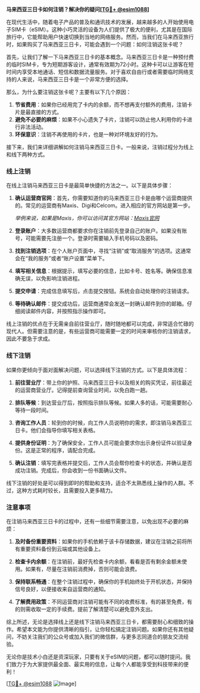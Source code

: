 **马来西亚三日卡如何注销？解决你的疑问[[TG💪+ @esim1088](https://t.me/s/esim1088)]**

在现代生活中，随着电子产品的普及和通讯技术的发展，越来越多的人开始使用电子SIM卡（eSIM）。这种小巧灵活的设备为人们提供了极大的便利，尤其是在国际旅行中，它能帮助用户快速切换到当地的网络服务。然而，当我们在马来西亚旅行时，如果购买了马来西亚三日卡，可能会遇到一个问题：如何注销这张卡呢？

首先，让我们了解一下马来西亚三日卡的基本概念。马来西亚三日卡是一种预付费的临时SIM卡，专为短期游客设计，通常有效期为72小时。这种卡可以让游客在短时间内享受本地通话、短信和数据流量服务。对于喜欢自由行或者需要临时网络支持的人来说，马来西亚三日卡是一个非常方便的选择。

那么，为什么要注销这张卡呢？主要有以下几个原因：

1. **节省费用**：如果你已经用完了卡内的余额，而不想再支付额外的费用，注销卡片是最直接的方式。
2. **避免不必要的麻烦**：如果不小心遗失了卡片，注销可以防止他人利用你的卡进行非法活动。
3. **环保意识**：注销不再使用的卡片，也是一种对环境友好的行为。

接下来，我们来详细讲解如何注销马来西亚三日卡。一般来说，注销过程分为线上和线下两种方式。

### 线上注销

在线上注销马来西亚三日卡是最简单快捷的方法之一。以下是具体步骤：

1. **确认运营商官网**：首先，你需要知道你的马来西亚三日卡是由哪个运营商提供的。常见的运营商有Maxis、Digi和Celcom。进入相应的官方网站是第一步。
   
   *举例来说，如果是Maxis，你可以访问其官方网站：[Maxis官网](https://www.maxis.com.my)*

2. **登录账户**：大多数运营商都要求你在注销前先登录自己的账户。如果没有账号，可能需要先注册一个。登录时需要输入手机号码以及密码。

3. **找到注销选项**：在个人账户页面中，寻找“注销”或“取消服务”的选项。这通常会在“我的服务”或者“账户设置”菜单下。

4. **填写相关信息**：根据提示，填写必要的信息，比如卡号、姓名等。确保信息准确无误，以免影响注销进程。

5. **提交申请**：完成信息填写后，点击提交按钮。系统会自动处理你的注销请求。

6. **等待确认邮件**：提交成功后，运营商通常会发送一封确认邮件到你的邮箱。仔细阅读邮件内容，并按照指示操作即可。

线上注销的优点在于无需亲自前往营业厅，随时随地都可以完成，非常适合忙碌的现代人。但需要注意的是，有些运营商可能需要一定的时间来审核你的注销请求，因此不要急于求成。

### 线下注销

如果你更倾向于面对面解决问题，可以选择线下注销的方式。以下是具体流程：

1. **前往营业厅**：带上你的护照、马来西亚三日卡以及相关的购买凭证，前往最近的运营商营业厅。记得提前查询营业时间，以免白跑一趟。

2. **排队等候**：到达营业厅后，按照指示排队等候。如果人多的话，可能需要耐心等待一段时间。

3. **咨询工作人员**：轮到你的时候，向工作人员说明你的需求，即注销马来西亚三日卡。他们会指导你填写相关表格。

4. **提供身份证明**：为了确保安全，工作人员可能会要求你出示身份证件以验证身份。这是正常的程序，请配合完成。

5. **确认注销**：填写完表格并提交后，工作人员会帮你检查卡的状态，并确认是否成功注销。完成后，你会收到一份书面确认文件。

线下注销的好处是可以得到即时的帮助和支持，适合不太熟悉线上操作的人群。不过，这种方式耗时较长，且需要投入更多精力。

### 注意事项

在注销马来西亚三日卡的过程中，还有一些细节需要注意，以免出现不必要的麻烦：

1. **及时备份重要资料**：如果你的手机依赖于该卡存储数据，建议在注销之前将所有重要资料备份到云端或其他设备上。

2. **检查卡内余额**：在注销前，最好先检查卡内余额，看看是否有剩余金额未使用。如果有，尽量在注销前消费掉，否则可能会浪费。

3. **保持联系畅通**：在整个注销过程中，确保你的手机始终处于开机状态，并保持信号良好，以便接收来自运营商的通知。

4. **了解费用政策**：不同运营商对注销可能有不同的收费标准，有的甚至免费，有的则需收取一定的手续费。提前了解清楚可以避免意外支出。

综上所述，无论是选择线上还是线下注销马来西亚三日卡，都需要耐心和细致的操作。希望本文能为你提供清晰的指引，让你轻松搞定注销问题。如果你还有其他疑问，不妨关注我们的公众号或加入我们的微信群，与更多志同道合的朋友交流经验。

无论你是技术小白还是资深玩家，只要有关于eSIM的问题，都可以随时提问。我们致力于为大家提供最全面、最实用的信息，让每个人都能享受到科技带来的便利！

[[TG💪+ @esim1088](https://t.me/s/esim1088) ![Image](https://i.postimg.cc/4NQfJmqS/Snipaste-2025-05-13-00-14-12.png)]